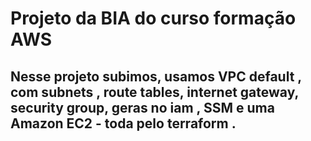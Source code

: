 # Projeto da BIA do curso formação AWS 

## Nesse projeto subimos, usamos VPC default , com subnets , route tables, internet gateway, security group, geras no iam , SSM e uma Amazon EC2 - toda pelo terraform .


